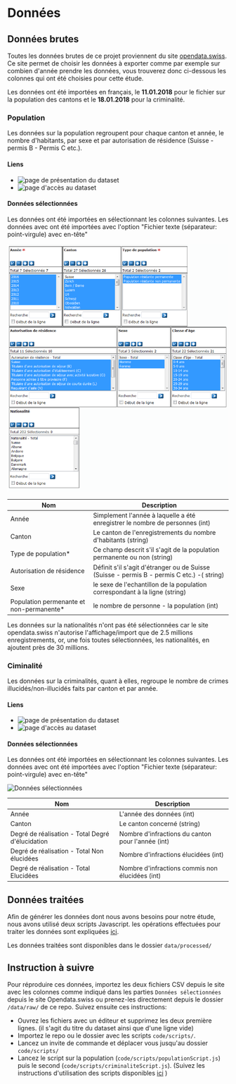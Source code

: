 # Données 

## Données brutes

Toutes les données brutes de ce projet proviennent du site [opendata.swiss](https://opendata.swiss). Ce site permet de choisir les données à exporter comme par exemple sur combien d'année prendre les données, vous trouverez donc ci-dessous les colonnes qui ont été choisies pour cette étude.

Les données ont été importées en français, le <b>11.01.2018</b> pour le fichier sur la population des cantons  et le  <b>18.01.2018</b> pour la criminalité. 


### Population

Les données sur la population regroupent pour chaque canton et année, le nombre d'habitants, par sexe et par autorisation de résidence (Suisse - permis B - Permis C etc.). 

#### Liens
- ![page de présentation du dataset](https://opendata.swiss/fr/dataset/permanent-and-non-permanent-resident-population-by-canton-sex-residence-permit-age-class-and-citizen)
- ![page d'accès au dataset](https://www.pxweb.bfs.admin.ch/pxweb/fr/px-x-0103010000_101/px-x-0103010000_101/px-x-0103010000_101.px)


#### Données sélectionnées

Les données ont été importées en sélectionnant les colonnes suivantes. Les données avec ont été importées avec l'option "Fichier texte (séparateur: point-virgule) avec en-tête"

![Données sélectionnées](./img/popSelect.png)

| Nom                                        | Description                                                                                |
|--------------------------------------------|--------------------------------------------------------------------------------------------|
| Année                                      | Simplement l'année à laquelle a été enregistrer le nombre de personnes (int)               |
| Canton                                     | Le canton de l'enregistrements du nombre d'habitants (string)                              |
| Type de population*                        | Ce champ descrit s'il s'agit de la population permanente ou non (string)                   |
| Autorisation de résidence                  | Définit s'il s'agit d'étranger ou de Suisse (Suisse - permis B - permis C etc.) -( string) |
| Sexe                                       | le sexe de l'echantillon de la population correspondant à la ligne   (string)              |
| Population permenante et non-permanente*   | le nombre de personne - la population  (int)                                               | 


Les données sur la nationalités n'ont pas été sélectionnées car le site opendata.swiss n'autorise l'affichage/import que de 2.5 millions enregistrements, or, une fois toutes sélectionnées, les nationalités, en ajoutent près de 30 millions. 




### Ciminalité

Les données sur la criminalités, quant à elles, regroupe le nombre de crimes illucidés/non-illucidés faits par canton et par année. 

#### Liens
- ![page de présentation du dataset](https://opendata.swiss/en/dataset/criminal-offences-registered-by-the-police-according-to-the-swiss-criminal-code-by-canton-level-of-c)
- ![page d'accès au dataset](https://www.pxweb.bfs.admin.ch/pxweb/de/px-x-1903020100_101/-/px-x-1903020100_101.px)


 #### Données sélectionnées
 
Les données ont été importées en sélectionnant les colonnes suivantes. Les données avec ont été importées avec l'option "Fichier texte (séparateur: point-virgule) avec en-tête"

![Données sélectionnées](./img/crimSelectV2.png)

| Nom                                              | Description                                                            |
|--------------------------------------------------|------------------------------------------------------------------------|
| Année                                            | L'année des données (int)                                              |
| Canton                                           | Le canton concerné    (string)                                         |
| Degré de réalisation - Total Degré d'élucidation | Nombre d'infractions du canton pour l'année   (int)                    |
| Degré de réalisation - Total Non élucidées       | Nombre d'infractions élucidées (int)                                   |
| Degré de réalisation - Total Elucidées           | Nombre d'infractions commis non élucidées (int)                        |



## Données traitées

 Afin de générer les données dont nous avons besoins pour notre étude, nous avons utilisé deux scripts Javascript. les opérations effectuées pour traiter les données sont expliquées [ici](../code/readme.md).

 Les données traitées sont disponibles dans le dossier `data/processed/`


## Instruction à suivre
Pour réproduire ces données, importez les deux fichiers CSV depuis le site avec les colonnes comme indiqué dans les parties `Données sélectionnées` depuis le site Opendata.swiss ou prenez-les directement depuis le dossier `/data/raw/` de ce repo. Suivez ensuite ces instructions:
- Ouvrez les fichiers avec un éditeur et supprimez les deux première lignes. (il s'agit du titre du dataset ainsi que d'une ligne vide)
- Importez le repo ou le dossier avec les scripts `code/scripts/`.
- Lancez un invite de commande et déplacer vous jusqu'au dossier `code/scripts/`
- Lancez le script sur la population (`code/scripts/populationScript.js`) puis le second (`code/scripts/criminaliteScript.js`). (Suivez les instructions d'utilisation des scripts disponibles [ici](../code/readme.md) )

